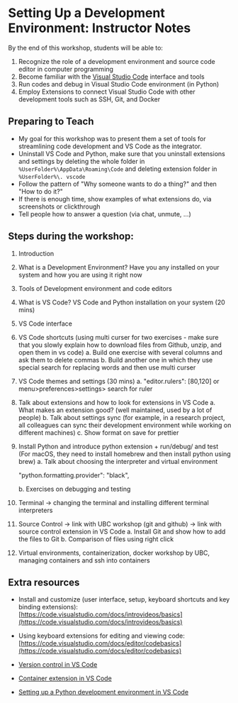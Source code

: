 # Setting Up a Development Environment: Instructor Notes

By the end of this workshop, students will be able to:
1. Recognize the role of a development environment and source code editor in computer programming
2. Become familiar with the [Visual Studio Code](https://code.visualstudio.com/) interface and tools
3. Run codes and debug in Visual Studio Code environment (in Python) 
4. Employ Extensions to connect Visual Studio Code with other development tools such as SSH, Git, and Docker

## Preparing to Teach

- My goal for this workshop was to present them a set of tools for streamlining code development and VS Code as the integrator.
- Uninstall VS Code and Python, make sure that you uninstall extensions and settings by deleting the whole folder in `%UserFolder%\AppData\Roaming\Code` and deleting extension folder in `%UserFolder%\. vscode`
- Follow the pattern of "Why someone wants to do a thing?" and then "How to do it?"
-  If there is enough time, show examples of what extensions do, via screenshots or clickthrough
- Tell people how to answer a question (via chat, unmute, ...)


## Steps during the workshop:

1. Introduction
2. What is a Development Environment? Have you any installed on your system and how you are using it right now
3. Tools of Development environment and code editors
4. What is VS Code? VS Code and Python installation on your system (20 mins)
5. VS Code interface
6. VS Code shortcuts (using multi curser for two exercises - make sure that you slowly explain how to download files from Github, unzip, and open them in vs code)
	a. Build one exercise with several columns and ask them to delete commas 
	b. Build another one in which they use special search for replacing words and then use multi curser
7. VS Code themes and settings (30 mins)
	a. "editor.rulers": [80,120] or menu>preferences>settings> search for ruler
8. Talk about extensions and how to look for extensions in VS Code
	a. What makes an extension good? (well maintained, used by a lot of people) 
	b. Talk about settings sync (for example, in a research project, all colleagues can sync their development environment while working on different machines)
	c. Show format on save for prettier
9. Install Python and introduce python extension + run/debug/ and test (For macOS, they need to install homebrew and then install python using brew)
	a. Talk about choosing the interpreter and virtual environment
	
	"python.formatting.provider": "black",
	
	b. Exercises on debugging and testing

10. Terminal -> changing the terminal and installing different terminal interpreters
11. Source Control -> link with UBC workshop (git and github) -> link with source control extension in VS Code
	a. Install Git and show how to add the files to Git
	b. Comparison of files using right click
12. Virtual environments, containerization, docker workshop by UBC, managing containers and ssh into containers

## Extra resources

- Install and customize (user interface, setup, keyboard shortcuts and key binding extensions): [https://code.visualstudio.com/docs/introvideos/basics](https://code.visualstudio.com/docs/introvideos/basics)

- Using keyboard extensions for editing and viewing code: [https://code.visualstudio.com/docs/editor/codebasics](https://code.visualstudio.com/docs/editor/codebasics)

- [Version control in VS Code](https://code.visualstudio.com/docs/editor/versioncontrol)

- [Container extension in VS Code](https://code.visualstudio.com/docs/containers/overview)

- [Setting up a Python development environment in VS Code](https://www.youtube.com/watch?v=-nh9rCzPJ20)